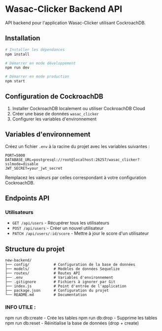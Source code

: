 # Wasac-Clicker Backend API

API backend pour l'application Wasac-Clicker utilisant CockroachDB.

## Installation

```bash
# Installer les dépendances
npm install

# Démarrer en mode développement
npm run dev

# Démarrer en mode production
npm start
```

## Configuration de CockroachDB

1. Installer CockroachDB localement ou utiliser CockroachDB Cloud
2. Créer une base de données `wasac_clicker`
3. Configurer les variables d'environnement

## Variables d'environnement

Créez un fichier `.env` à la racine du projet avec les variables suivantes :

```
PORT=5000
DATABASE_URL=postgresql://root@localhost:26257/wasac_clicker?sslmode=disable
JWT_SECRET=your_jwt_secret
```

Remplacez les valeurs par celles correspondant à votre configuration CockroachDB.

## Endpoints API

### Utilisateurs

- `GET /api/users` - Récupérer tous les utilisateurs
- `POST /api/users` - Créer un nouvel utilisateur
- `PATCH /api/users/:id/score` - Mettre à jour le score d'un utilisateur

## Structure du projet

```
new-backend/
├── config/           # Configuration de la base de données
├── models/           # Modèles de données Sequelize
├── routes/           # Routes API
├── .env              # Variables d'environnement
├── .gitignore        # Fichiers à ignorer par Git
├── index.js          # Point d'entrée de l'application
├── package.json      # Configuration du projet
└── README.md         # Documentation
``` 

### INFO UTILE :

npm run db:create - Crée les tables
npm run db:drop - Supprime les tables
npm run db:reset - Réinitialise la base de données (drop + create)
